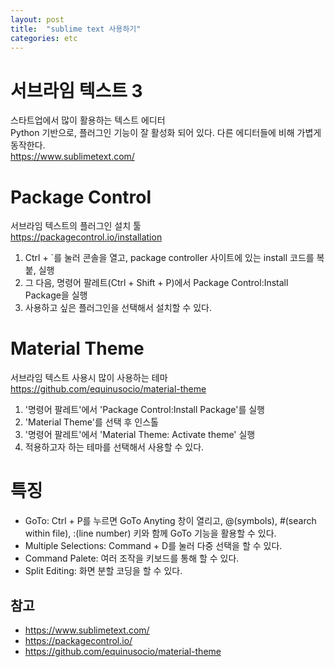 ```yaml
---
layout: post
title:  "sublime text 사용하기"
categories: etc
---
```


# 서브라임 텍스트 3
스타트업에서 많이 활용하는 텍스트 에디터<br>
Python 기반으로, 플러그인 기능이 잘 활성화 되어 있다. 다른 에디터들에 비해 가볍게 동작한다.<br>
<https://www.sublimetext.com/>

# Package Control
서브라임 텍스트의 플러그인 설치 툴<br>
<https://packagecontrol.io/installation><br>
1. Ctrl + \`를 눌러 콘솔을 열고, package controller 사이트에 있는 install 코드를 복붙, 실행<br>
2. 그 다음, 명령어 팔레트(Ctrl + Shift + P)에서 Package Control:Install Package을 실행<br>
3. 사용하고 싶은 플러그인을 선택해서 설치할 수 있다.

# Material Theme
서브라임 텍스트 사용시 많이 사용하는 테마<br>
<https://github.com/equinusocio/material-theme><br>
1. '명령어 팔레트'에서 'Package Control:Install Package'를 실행<br>
2. 'Material Theme'를 선택 후 인스톨<br>
3. '명령어 팔레트'에서 'Material Theme: Activate theme' 실행<br>
4. 적용하고자 하는 테마를 선택해서 사용할 수 있다.

# 특징
* GoTo: Ctrl + P를 누르면 GoTo Anyting 창이 열리고, @(symbols), #(search within file), :(line number) 키와 함께 GoTo 기능을 활용할 수 있다.<br>
* Multiple Selections: Command + D를 눌러 다중 선택을 할 수 있다.<br>
* Command Palete: 여러 조작을 키보드를 통해 할 수 있다.<br>
* Split Editing: 화면 분할 코딩을 할 수 있다.<br>

## 참고
* <https://www.sublimetext.com/>
* <https://packagecontrol.io/>
* <https://github.com/equinusocio/material-theme>